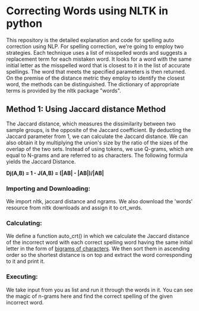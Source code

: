 # Correcting Words using NLTK in python
This repository is the detailed explanation and code for spelling auto correction using NLP.
For spelling correction, we're going to employ two strategies. Each technique uses a list of misspelled words and suggests a replacement term for each mistaken word. It looks for a word with the same initial letter as the misspelled word that is closest to it in the list of accurate spellings. The word that meets the specified parameters is then returned. On the premise of the distance metric they employ to identify the closest word, the methods can be distinguished.  The dictionary of appropriate terms is provided by the nltk package "words".

## Method 1: Using Jaccard distance Method
The Jaccard distance, which measures the dissimilarity between two sample groups, is the opposite of the Jaccard coefficient. By deducting the Jaccard parameter from 1, we can calculate the Jaccard distance. We can also obtain it by multiplying the union's size by the ratio of the sizes of the overlap of the two sets. Instead of using tokens, we use Q-grams, which are equal to N-grams and are referred to as characters. The following formula yields the Jaccard Distance.

**Dj(A,B) = 1 - J(A,B)  = (|AB| - |AB|)/|AB|**

### Importing and Downloading:
We import nltk, jaccard distance and ngrams.
We also download the 'words' resource from nltk downloads and assign it to crt_wrds.

### Calculating:
We define a function auto_crt() in which we calculate the Jaccard distance of the incorrect word with each correct spelling word having the same initial letter in the form of [bigrams of characters](https://www.geeksforgeeks.org/python-bigram-formation-from-given-list/). We then sort them in ascending order so the shortest distance is on top and extract the word corresponding to it and print it.

### Executing:
We take input from you as list and run it through the words in it.
You can see the magic of n-grams here and find the correct spelling of the given incorrect word.
